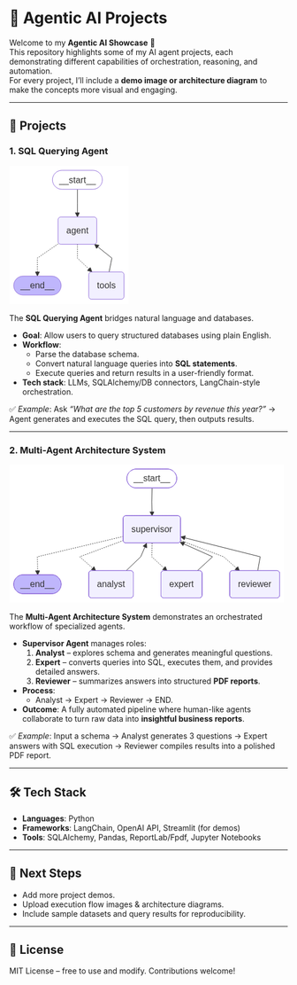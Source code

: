 # 🤖 Agentic AI Projects

Welcome to my **Agentic AI Showcase** 🚀  
This repository highlights some of my AI agent projects, each demonstrating different capabilities of orchestration, reasoning, and automation.  
For every project, I’ll include a **demo image or architecture diagram** to make the concepts more visual and engaging.

---

## 📌 Projects

### 1. SQL Querying Agent
![SQL Querying Agent](images/sql_querying_agent.png)

The **SQL Querying Agent** bridges natural language and databases.  
- **Goal**: Allow users to query structured databases using plain English.  
- **Workflow**:
  - Parse the database schema.
  - Convert natural language queries into **SQL statements**.
  - Execute queries and return results in a user-friendly format.  
- **Tech stack**: LLMs, SQLAlchemy/DB connectors, LangChain-style orchestration.  

✅ *Example*: Ask *“What are the top 5 customers by revenue this year?”* → Agent generates and executes the SQL query, then outputs results.

---

### 2. Multi-Agent Architecture System
![Multi Agent System](images/multi_agent_system.png)

The **Multi-Agent Architecture System** demonstrates an orchestrated workflow of specialized agents.  
- **Supervisor Agent** manages roles:
  1. **Analyst** – explores schema and generates meaningful questions.  
  2. **Expert** – converts queries into SQL, executes them, and provides detailed answers.  
  3. **Reviewer** – summarizes answers into structured **PDF reports**.  
- **Process**:
  - Analyst → Expert → Reviewer → END.  
- **Outcome**: A fully automated pipeline where human-like agents collaborate to turn raw data into **insightful business reports**.  

✅ *Example*: Input a schema → Analyst generates 3 questions → Expert answers with SQL execution → Reviewer compiles results into a polished PDF report.

---

## 🛠️ Tech Stack
- **Languages**: Python  
- **Frameworks**: LangChain, OpenAI API, Streamlit (for demos)  
- **Tools**: SQLAlchemy, Pandas, ReportLab/Fpdf, Jupyter Notebooks  

---

## 🚀 Next Steps
- Add more project demos.  
- Upload execution flow images & architecture diagrams.  
- Include sample datasets and query results for reproducibility.  

---

## 📄 License
MIT License – free to use and modify. Contributions welcome!
